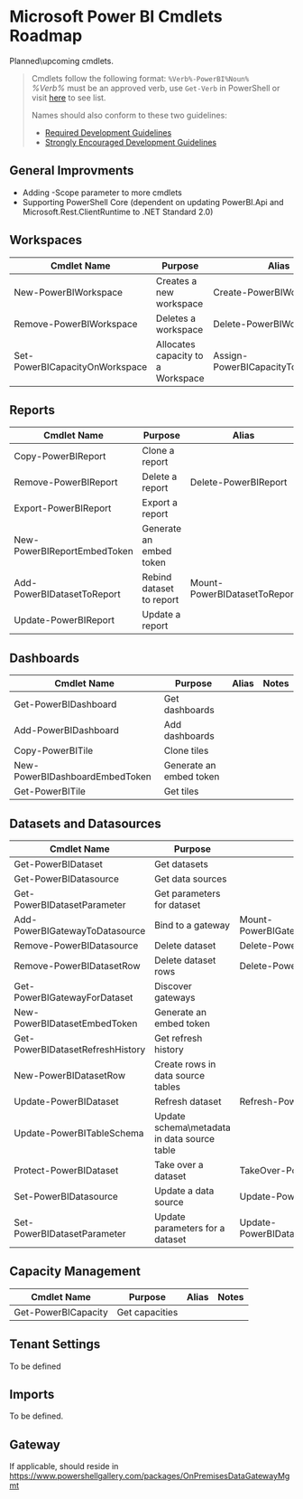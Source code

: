 # Microsoft Power BI Cmdlets Roadmap

Planned\upcoming cmdlets.

> Cmdlets follow the following format: `%Verb%-PowerBI%Noun%`  
> _%Verb%_ must be an approved verb, use `Get-Verb` in PowerShell or visit [here][1] to see list.  
>
> Names should also conform to these two guidelines:
> * [Required Development Guidelines][3]
> * [Strongly Encouraged Development Guidelines][2]

## General Improvments

* Adding -Scope parameter to more cmdlets
* Supporting PowerShell Core (dependent on updating PowerBI.Api and Microsoft.Rest.ClientRuntime to .NET Standard 2.0)

## Workspaces

| Cmdlet Name | Purpose | Alias | Notes |
| ----------- | ------- | ----- | ----- |
| New-PowerBIWorkspace | Creates a new workspace | Create-PowerBIWorkspace |
| Remove-PowerBIWorkspace | Deletes a workspace | Delete-PowerBIWorkspace | 
| Set-PowerBICapacityOnWorkspace | Allocates capacity to a Workspace | Assign-PowerBICapacityToWorkspace |

## Reports

| Cmdlet Name | Purpose | Alias | Notes |
| ----------- | ------- | ----- | ----- |
| Copy-PowerBIReport | Clone a report | 
| Remove-PowerBIReport | Delete a report | Delete-PowerBIReport |
| Export-PowerBIReport  | Export a report
| New-PowerBIReportEmbedToken | Generate an embed token |
| Add-PowerBIDatasetToReport | Rebind dataset to report | Mount-PowerBIDatasetToReport |
| Update-PowerBIReport | Update a report |

## Dashboards

| Cmdlet Name | Purpose | Alias | Notes |
| ----------- | ------- | ----- | ----- |
| Get-PowerBIDashboard | Get dashboards |
| Add-PowerBIDashboard | Add dashboards |
| Copy-PowerBITile | Clone tiles |
| New-PowerBIDashboardEmbedToken | Generate an embed token |
| Get-PowerBITile | Get tiles |

## Datasets and Datasources

| Cmdlet Name | Purpose | Alias | Notes |
| ----------- | ------- | ----- | ----- |
| Get-PowerBIDataset | Get datasets |
| Get-PowerBIDatasource | Get data sources |
| Get-PowerBIDatasetParameter | Get parameters for dataset |
| Add-PowerBIGatewayToDatasource | Bind to a gateway | Mount-PowerBIGatewayToDatasource
| Remove-PowerBIDatasource | Delete dataset | Delete-PowerBIDatasource |
| Remove-PowerBIDatasetRow | Delete dataset rows | Delete-PowerBIDatasetRow |
| Get-PowerBIGatewayForDataset | Discover gateways |
| New-PowerBIDatasetEmbedToken | Generate an embed token |
| Get-PowerBIDatasetRefreshHistory | Get refresh history |
| New-PowerBIDatasetRow | Create rows in data source tables |
| Update-PowerBIDataset | Refresh dataset | Refresh-PowerBIDataset
| Update-PowerBITableSchema | Update schema\metadata in data source table |
| Protect-PowerBIDataset | Take over a dataset | TakeOver-PowerBIDataset
| Set-PowerBIDatasource | Update a data source | Update-PowerBIDatasource |
| Set-PowerBIDatasetParameter | Update parameters for a dataset | Update-PowerBIDatasetParameter |

## Capacity Management

| Cmdlet Name | Purpose | Alias | Notes |
| ----------- | ------- | ----- | ----- |
| Get-PowerBICapacity | Get capacities |

## Tenant Settings

To be defined

## Imports

To be defined.

## Gateway

If applicable, should reside in https://www.powershellgallery.com/packages/OnPremisesDataGatewayMgmt


[1]: https://msdn.microsoft.com/en-us/library/ms714428(v=vs.85).aspx
[2]: https://msdn.microsoft.com/en-us/library/dd878270(v=vs.85).aspx
[3]: https://msdn.microsoft.com/en-us/library/dd878238(v=vs.85).aspx